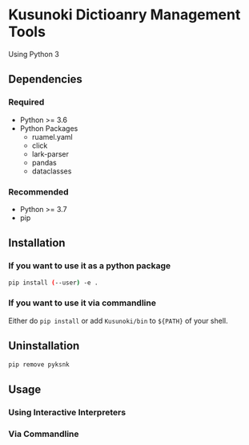 # Kusunoki Dictioanry Management Tools
Using Python 3

## Dependencies
### Required
- Python >= 3.6
- Python Packages
  - ruamel.yaml
  - click
  - lark-parser
  - pandas
  - dataclasses

### Recommended
- Python >= 3.7
- pip

## Installation
### If you want to use it as a python package
```sh
pip install (--user) -e .
```

### If you want to use it via commandline
Either do `pip install` or add `Kusunoki/bin` to `${PATH}` of your shell.

## Uninstallation
```sh
pip remove pyksnk
```

## Usage
### Using Interactive Interpreters

### Via Commandline

